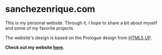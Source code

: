 # sanchezenrique.com

This is my personal website. Through it, I hope to share a bit about myself and some of my favorite projects.

The website's design is based on the Prologue design from [HTML5 UP](https://html5up.net/).

**Check out my website [here](https://www.sanchezenrique.com).**
